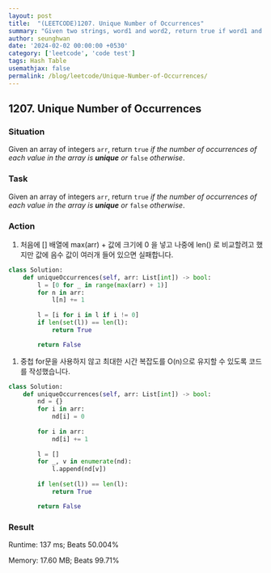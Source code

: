 ```yaml
---
layout: post
title:  "(LEETCODE)1207. Unique Number of Occurrences"
summary: "Given two strings, word1 and word2, return true if word1 and word2 are close, and false otherwise."
author: seunghwan
date: '2024-02-02 00:00:00 +0530'
category: ['leetcode', 'code test']
tags: Hash Table
usemathjax: false
permalink: /blog/leetcode/Unique-Number-of-Occurrences/
---
```

## 1207. Unique Number of Occurrences

### Situation

Given an array of integers `arr`, return `true` *if the number of occurrences of each value in the array is **unique** or* `false` *otherwise*.

### Task

Given an array of integers `arr`, return `true` *if the number of occurrences of each value in the array is **unique** or* `false` *otherwise*.

### Action

1. 처음에 [] 배열에 max(arr) + 값에 크기에 0 을 넣고 나중에 len() 로 비교할려고 했지만 값에 음수 값이 여러개 들어 있으면 실패합니다.

```python
class Solution:
    def uniqueOccurrences(self, arr: List[int]) -> bool:
        l = [0 for _ in range(max(arr) + 1)]
        for n in arr:
            l[n] += 1
        
        l = [i for i in l if i != 0]
        if len(set(l)) == len(l):
            return True

        return False
```
    
1. 중첩 for문을 사용하지 않고 최대한 시간 복잡도를 O(n)으로 유지할 수 있도록 코드를 작성했습니다.
    
```python
class Solution:
    def uniqueOccurrences(self, arr: List[int]) -> bool:
        nd = {}
        for i in arr:
            nd[i] = 0
        
        for i in arr:
            nd[i] += 1
        
        l = []
        for _, v in enumerate(nd):
            l.append(nd[v])
        
        if len(set(l)) == len(l):
            return True

        return False
```
    

### Result
Runtime: 137 ms; Beats 50.004%

Memory: 17.60 MB; Beats 99.71%
